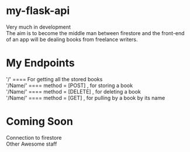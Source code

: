 # my-flask-api

Very much in development<br />
The aim is to become the middle man between firestore and the front-end of an app will be dealing books from freelance writers.<br />

# My Endpoints
'/'   ==== For getting all the stored books<br />
'/Name/<str : name>' ==== method = [POST] , for storing a book<br />
'/Name/<str : name>' ==== method = [DELETE] , for deleting a book<br />
'/Name/<str : name>' ==== method = [GET] , for pulling by a book by its name<br />

# Coming Soon
Connection to firestore<br />
Other Awesome staff<br />
